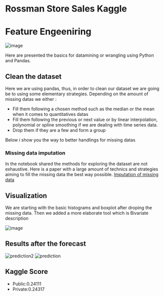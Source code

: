

# Rossman Store Sales Kaggle

# Feature Engeeniring

![image](https://user-images.githubusercontent.com/45148200/50256410-7fa70080-03f6-11e9-8ed2-8f1efece1f88.png)

Here are presented the basics for datamining or wrangling using Python and Pandas.
## Clean the dataset
Here we are using pandas, thus, in order to clean our dataset we are going be to using some elementary strategies.
Depending on the amount of missing datas we either :

- Fill them following a chosen method such as the median or the mean when it comes to quantitatives datas
- Fill them following the previous or next value or by linear interpolation, polynomial or spline smoothing if we are dealing with time series data.
- Drop them if they are a few and form a group

Below i show you the way to better handlings for missing datas
### Missing data imputation
In the notebook shared the methods for exploring the dataset are not exhaustive.
Here is a paper with a large amount of technics and strategies aiming to fill the missing data the best way possible.
[Imputation of missing data](http://wikistat.fr/pdf/st-m-app-idm.pdf)

## Visualization
We are starting with the basic histograms and boxplot after droping the missing data.
Then we added a more elaborate tool which is Bivariate description

![image](https://user-images.githubusercontent.com/45148200/50256659-96018c00-03f7-11e9-9a3f-2219e29536cd.png)
## Results after the forecast
![prediction2](https://user-images.githubusercontent.com/45148200/50366230-c886c280-0578-11e9-8d4d-b7bf971506dd.png)
![prediction](https://user-images.githubusercontent.com/45148200/50366235-cb81b300-0578-11e9-9245-bf17ae2016e0.png)
## Kaggle Score 
- Public:0.24111
- Private:0.24317
